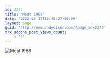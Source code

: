 ```yaml
---
id: 2273
title: 'Meat 1968'
date: '2023-03-17T13:45:27+00:00'
layout: page
guid: 'http://new.andydixon.com/?page_id=2273'
trx_addons_post_views_count:
    - '1'
---
```


![Meat 1968](https://i0.wp.com/assets.g8x2.ldn.idrivee2-23.com/posters/Meat%201968%2001.jpg?w=1200&ssl=1 "Meat 1968")